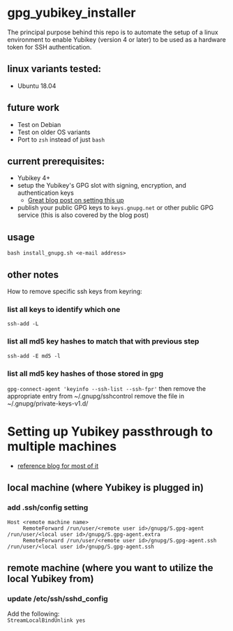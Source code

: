 # gpg_yubikey_installer
The principal purpose behind this repo is to automate the setup of a linux environment to enable Yubikey (version 4 or later) to be used as a hardware token for SSH authentication.

## linux variants tested:
  - Ubuntu 18.04 
  
## future work
  - Test on Debian
  - Test on older OS variants
  - Port to `zsh` instead of just `bash`

## current prerequisites:
  - Yubikey 4+
  - setup the Yubikey's GPG slot with signing, encryption, and authentication keys
      - [Great blog post on setting this up](https://www.esev.com/blog/post/2015-01-pgp-ssh-key-on-yubikey-neo/ "Eric Severance's Blog Post")
  - publish your public GPG keys to `keys.gnupg.net` or other public GPG service (this is also covered by the blog post)

## usage
  `bash install_gnupg.sh <e-mail address>`

## other notes
How to remove specific ssh keys from keyring:

### list all keys to identify which one
`ssh-add -L`

### list all md5 key hashes to match that with previous step
`ssh-add -E md5 -l`

### list all md5 key hashes of those stored in gpg
`gpg-connect-agent 'keyinfo --ssh-list --ssh-fpr'`
then remove the appropriate entry from ~/.gnupg/sshcontrol
remove the file in ~/.gnupg/private-keys-v1.d/

# Setting up Yubikey passthrough to multiple machines
  - [reference blog for most of it](https://mlohr.com/gpg-agent-forwarding/ "Matthias Lohr Blog Post")
## local machine (where Yubikey is plugged in)
### add .ssh/config setting
```
Host <remote machine name>
     RemoteForward /run/user/<remote user id>/gnupg/S.gpg-agent /run/user/<local user id>/gnupg/S.gpg-agent.extra
     RemoteForward /run/user/<remote user id>/gnupg/S.gpg-agent.ssh /run/user/<local user id>/gnupg/S.gpg-agent.ssh
```
## remote machine (where you want to utilize the local Yubikey from)
### update /etc/ssh/sshd_config
Add the following:\
`StreamLocalBindUnlink yes`
